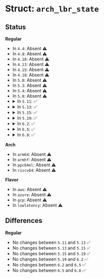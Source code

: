# Struct: <code>arch_lbr_state</code>

## Status
<b>Regular</b>
<ul>
<li>
In <code>4.4</code>: Absent ⚠️
</li>
<li>
In <code>4.8</code>: Absent ⚠️
</li>
<li>
In <code>4.10</code>: Absent ⚠️
</li>
<li>
In <code>4.13</code>: Absent ⚠️
</li>
<li>
In <code>4.15</code>: Absent ⚠️
</li>
<li>
In <code>4.18</code>: Absent ⚠️
</li>
<li>
In <code>5.0</code>: Absent ⚠️
</li>
<li>
In <code>5.3</code>: Absent ⚠️
</li>
<li>
In <code>5.4</code>: Absent ⚠️
</li>
<li>
In <code>5.8</code>: Absent ⚠️
</li>
<li>
<details>
<summary>In <code>5.11</code>: ✅</summary>

```c
struct arch_lbr_state {
    u64 lbr_ctl;
    u64 lbr_depth;
    u64 ler_from;
    u64 ler_to;
    u64 ler_info;
    struct lbr_entry entries[0];
};
```
</details>
</li>
<li>
<details>
<summary>In <code>5.13</code>: ✅</summary>

```c
struct arch_lbr_state {
    u64 lbr_ctl;
    u64 lbr_depth;
    u64 ler_from;
    u64 ler_to;
    u64 ler_info;
    struct lbr_entry entries[0];
};
```
</details>
</li>
<li>
<details>
<summary>In <code>5.15</code>: ✅</summary>

```c
struct arch_lbr_state {
    u64 lbr_ctl;
    u64 lbr_depth;
    u64 ler_from;
    u64 ler_to;
    u64 ler_info;
    struct lbr_entry entries[0];
};
```
</details>
</li>
<li>
<details>
<summary>In <code>5.19</code>: ✅</summary>

```c
struct arch_lbr_state {
    u64 lbr_ctl;
    u64 lbr_depth;
    u64 ler_from;
    u64 ler_to;
    u64 ler_info;
    struct lbr_entry entries[0];
};
```
</details>
</li>
<li>
<details>
<summary>In <code>6.2</code>: ✅</summary>

```c
struct arch_lbr_state {
    u64 lbr_ctl;
    u64 lbr_depth;
    u64 ler_from;
    u64 ler_to;
    u64 ler_info;
    struct lbr_entry entries[0];
};
```
</details>
</li>
<li>
<details>
<summary>In <code>6.5</code>: ✅</summary>

```c
struct arch_lbr_state {
    u64 lbr_ctl;
    u64 lbr_depth;
    u64 ler_from;
    u64 ler_to;
    u64 ler_info;
    struct lbr_entry entries[0];
};
```
</details>
</li>
<li>
<details>
<summary>In <code>6.8</code>: ✅</summary>

```c
struct arch_lbr_state {
    u64 lbr_ctl;
    u64 lbr_depth;
    u64 ler_from;
    u64 ler_to;
    u64 ler_info;
    struct lbr_entry entries[0];
};
```
</details>
</li>
</ul>
<b>Arch</b>
<ul>
<li>
In <code>arm64</code>: Absent ⚠️
</li>
<li>
In <code>armhf</code>: Absent ⚠️
</li>
<li>
In <code>ppc64el</code>: Absent ⚠️
</li>
<li>
In <code>riscv64</code>: Absent ⚠️
</li>
</ul>
<b>Flavor</b>
<ul>
<li>
In <code>aws</code>: Absent ⚠️
</li>
<li>
In <code>azure</code>: Absent ⚠️
</li>
<li>
In <code>gcp</code>: Absent ⚠️
</li>
<li>
In <code>lowlatency</code>: Absent ⚠️
</li>
</ul>

## Differences
<b>Regular</b>
<ul>
<li>
No changes between <code>5.11</code> and <code>5.13</code> ✅
</li>
<li>
No changes between <code>5.13</code> and <code>5.15</code> ✅
</li>
<li>
No changes between <code>5.15</code> and <code>5.19</code> ✅
</li>
<li>
No changes between <code>5.19</code> and <code>6.2</code> ✅
</li>
<li>
No changes between <code>6.2</code> and <code>6.5</code> ✅
</li>
<li>
No changes between <code>6.5</code> and <code>6.8</code> ✅
</li>
</ul>
